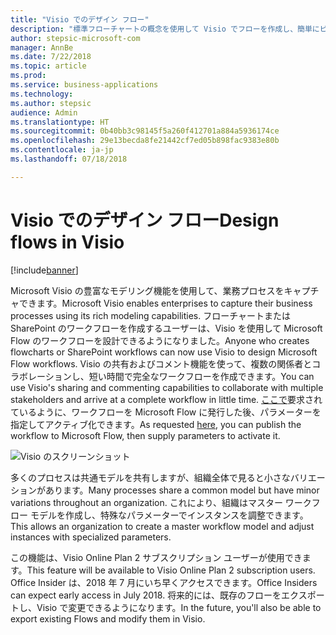 ```yaml
---
title: "Visio でのデザイン フロー"
description: "標準フローチャートの概念を使用して Visio でフローを作成し、簡単にビジュアル化できるようにフローを Visio にエクスポートします。"
author: stepsic-microsoft-com
manager: AnnBe
ms.date: 7/22/2018
ms.topic: article
ms.prod: 
ms.service: business-applications
ms.technology: 
ms.author: stepsic
audience: Admin
ms.translationtype: HT
ms.sourcegitcommit: 0b40bb3c98145f5a260f412701a884a5936174ce
ms.openlocfilehash: 29e13becda8fe21442cf7ed05b898fac9383e80b
ms.contentlocale: ja-jp
ms.lasthandoff: 07/18/2018

---
```

# <a name="design-flows-in-visio"></a><span data-ttu-id="19ce0-103">Visio でのデザイン フロー</span><span class="sxs-lookup"><span data-stu-id="19ce0-103">Design flows in Visio</span></span>


[!include[banner](../../includes/banner.md)]

<span data-ttu-id="19ce0-104">Microsoft Visio の豊富なモデリング機能を使用して、業務プロセスをキャプチャできます。</span><span class="sxs-lookup"><span data-stu-id="19ce0-104">Microsoft Visio enables enterprises to capture their business processes using its rich modeling capabilities.</span></span> <span data-ttu-id="19ce0-105">フローチャートまたは SharePoint のワークフローを作成するユーザーは、Visio を使用して Microsoft Flow のワークフローを設計できるようになりました。</span><span class="sxs-lookup"><span data-stu-id="19ce0-105">Anyone who creates flowcharts or SharePoint workflows can now use Visio to design Microsoft Flow workflows.</span></span> <span data-ttu-id="19ce0-106">Visio の共有およびコメント機能を使って、複数の関係者とコラボレーションし、短い時間で完全なワークフローを作成できます。</span><span class="sxs-lookup"><span data-stu-id="19ce0-106">You can use Visio's sharing and commenting capabilities to collaborate with multiple stakeholders and arrive at a complete workflow in little time.</span></span> <span data-ttu-id="19ce0-107">[ここで](https://powerusers.microsoft.com/t5/Flow-Ideas/Interactively-Build-Microsoft-WORKFlows-visually-in-Visio-Two/idi-p/54269)要求されているように、ワークフローを Microsoft Flow に発行した後、パラメーターを指定してアクティブ化できます。</span><span class="sxs-lookup"><span data-stu-id="19ce0-107">As requested [here](https://powerusers.microsoft.com/t5/Flow-Ideas/Interactively-Build-Microsoft-WORKFlows-visually-in-Visio-Two/idi-p/54269), you can publish the workflow to Microsoft Flow, then supply parameters to activate it.</span></span>

![Visio のスクリーンショット](media/visio_01.png)

<span data-ttu-id="19ce0-109">多くのプロセスは共通モデルを共有しますが、組織全体で見ると小さなバリエーションがあります。</span><span class="sxs-lookup"><span data-stu-id="19ce0-109">Many processes share a common model but have minor variations throughout an organization.</span></span> <span data-ttu-id="19ce0-110">これにより、組織はマスター ワークフロー モデルを作成し、特殊なパラメーターでインスタンスを調整できます。</span><span class="sxs-lookup"><span data-stu-id="19ce0-110">This allows an organization to create a master workflow model and adjust instances with specialized parameters.</span></span>

<span data-ttu-id="19ce0-111">この機能は、Visio Online Plan 2 サブスクリプション ユーザーが使用できます。</span><span class="sxs-lookup"><span data-stu-id="19ce0-111">This feature will be available to Visio Online Plan 2 subscription users.</span></span> <span data-ttu-id="19ce0-112">Office Insider は、2018 年 7 月にいち早くアクセスできます。</span><span class="sxs-lookup"><span data-stu-id="19ce0-112">Office Insiders can expect early access in July 2018.</span></span> <span data-ttu-id="19ce0-113">将来的には、既存のフローをエクスポートし、Visio で変更できるようになります。</span><span class="sxs-lookup"><span data-stu-id="19ce0-113">In the future, you'll also be able to export existing Flows and modify them in Visio.</span></span>


